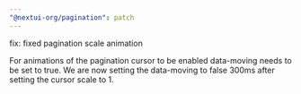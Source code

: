 ```yaml
---
"@nextui-org/pagination": patch
---
```


fix: fixed pagination scale animation

For animations of the pagination cursor to be enabled data-moving needs to be set to true.
We are now setting the data-moving to false 300ms after setting the cursor scale to 1.
